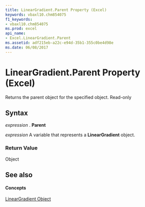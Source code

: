 ```yaml
---
title: LinearGradient.Parent Property (Excel)
keywords: vbaxl10.chm854075
f1_keywords:
- vbaxl10.chm854075
ms.prod: excel
api_name:
- Excel.LinearGradient.Parent
ms.assetid: adf215eb-a22c-e94d-35b1-355c0be4d98e
ms.date: 06/08/2017
---
```



# LinearGradient.Parent Property (Excel)

Returns the parent object for the specified object. Read-only


## Syntax

 _expression_ . **Parent**

 _expression_ A variable that represents a **LinearGradient** object.


### Return Value

Object


## See also


#### Concepts


[LinearGradient Object](Excel.LinearGradient.md)

